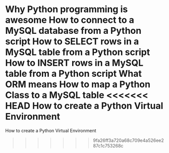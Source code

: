 Why Python programming is awesome
How to connect to a MySQL database from a Python script
How to SELECT rows in a MySQL table from a Python script
How to INSERT rows in a MySQL table from a Python script
What ORM means
How to map a Python Class to a MySQL table
<<<<<<< HEAD
How to create a Python Virtual Environment
=======
How to create a Python Virtual Environment
>>>>>>> 9fa26ff3a720a68c709e4a526ee287c1c753268c
